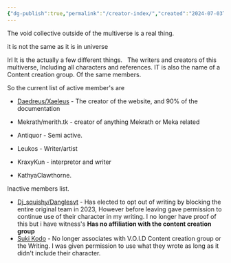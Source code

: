 ```yaml
---
{"dg-publish":true,"permalink":"/creator-index/","created":"2024-07-03T21:05:41.030-05:00","updated":"2024-06-28T12:41:34.000-05:00"}
---
```


The void collective outside of the multiverse is a real thing.

it is not the same as it is in universe

Irl It is the actually a few different things.
 
The writers and creators of this multiverse, Including all characters and references.
IT is also the name of a Content creation group. Of the same members.


So the current list of active member's are

  

- [Daedreus/Xaeleus](https://daedreus.com) - The creator of the website, and 90% of the documentation

- Mekrath/merith.tk - creator of anything Mekrath or Meka related

- Antiquor - Semi active.

-  Leukos - Writer/artist

- KraxyKun - interpretor and writer

- KathyaClawthorne.  

Inactive members list.

- [Dj_squishy/Danglesvt](https://twitter.com/DangleTTV) - Has elected to opt out of writing by blocking the  entire original team in 2023, However before leaving gave permission to continue use of their character in my writing. I no longer have proof of this but i have witness's **Has no affiliation with the content creation group**  
- [Suki Kodo](https://twitter.com/SukiKodo) - No longer associates with V.O.I.D Content creation group or the Writing. I was given permission to use what they wrote as long as it didn't include their character. 

  
